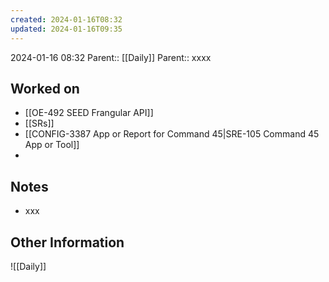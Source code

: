 ```yaml
---
created: 2024-01-16T08:32
updated: 2024-01-16T09:35
---
```

2024-01-16 08:32
Parent:: [[Daily]] 
Parent:: xxxx
## Worked on

- [[OE-492 SEED Frangular API]]
- [[SRs]]
- [[CONFIG-3387 App or Report for Command 45|SRE-105 Command 45 App or Tool]]
- 
## Notes

- xxx

## Other Information

![[Daily]]
